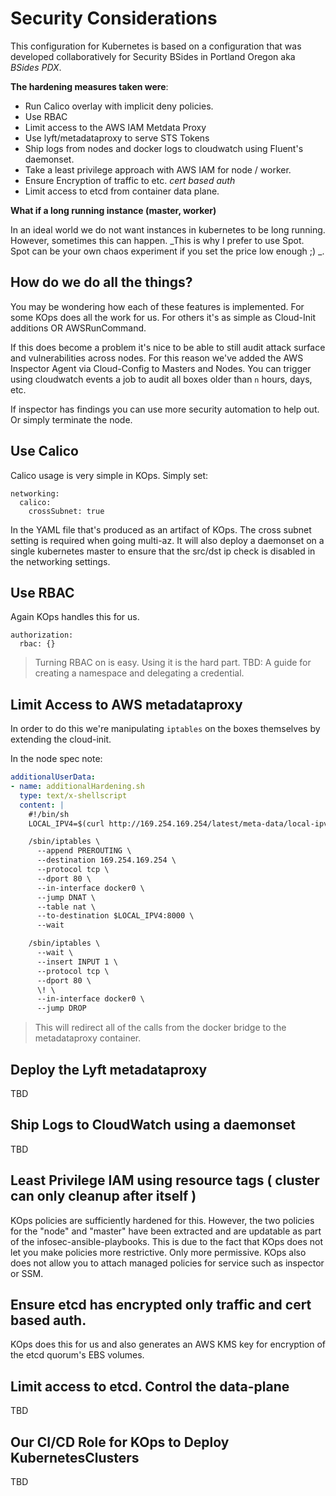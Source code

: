 # Security Considerations

This configuration for Kubernetes is based on a configuration that was developed collaboratively for Security BSides in Portland Oregon aka _BSides PDX_.  

__The hardening measures taken were__:

* Run Calico overlay with implicit deny policies.
* Use RBAC
* Limit access to the AWS IAM Metdata Proxy
* Use lyft/metadataproxy to serve STS Tokens
* Ship logs from nodes and docker logs to cloudwatch using Fluent's daemonset.  
* Take a least privilege approach with AWS IAM for node / worker.
* Ensure Encryption of traffic to etc.  _cert based auth_
* Limit access to etcd from container data plane.  


__What if a long running instance (master, worker)__

In an ideal world we do not want instances in kubernetes to be long running.  However, sometimes this can happen.  _This is why I prefer to use Spot.  Spot can be your own chaos experiment if you set the price low enough ;) _.


## How do we do all the things?

You may be wondering how each of these features is implemented.  For some KOps does all the work for us.  For others it's as simple as Cloud-Init additions OR AWSRunCommand.  

If this does become a problem it's nice to be able to still audit attack surface and vulnerabilities across nodes.  For this reason we've added the AWS Inspector Agent via Cloud-Config to Masters and Nodes.  You can trigger using cloudwatch events a job to audit all boxes older than `n` hours, days, etc.

If inspector has findings you can use more security automation to help out.  Or simply terminate the node.  

## Use Calico

Calico usage is very simple in KOps.  Simply set:

```
networking:
  calico:
    crossSubnet: true
```

In the YAML file that's produced as an artifact of KOps.  The cross subnet setting is required when going multi-az.
It will also deploy a daemonset on a single kubernetes master to ensure that the src/dst ip check is disabled in the
networking settings.

## Use RBAC

Again KOps handles this for us.  

```
authorization:
  rbac: {}
```

> Turning RBAC on is easy.  Using it is the hard part.  TBD: A guide for creating a namespace and delegating a credential.  

## Limit Access to AWS metadataproxy

In order to do this we're manipulating `iptables` on the boxes themselves by extending the cloud-init.  

In the node spec note:

```yaml
additionalUserData:
- name: additionalHardening.sh
  type: text/x-shellscript
  content: |
    #!/bin/sh
    LOCAL_IPV4=$(curl http://169.254.169.254/latest/meta-data/local-ipv4)

    /sbin/iptables \
      --append PREROUTING \
      --destination 169.254.169.254 \
      --protocol tcp \
      --dport 80 \
      --in-interface docker0 \
      --jump DNAT \
      --table nat \
      --to-destination $LOCAL_IPV4:8000 \
      --wait

    /sbin/iptables \
      --wait \
      --insert INPUT 1 \
      --protocol tcp \
      --dport 80 \
      \! \
      --in-interface docker0 \
      --jump DROP
```

> This will redirect all of the calls from the docker bridge to the metadataproxy container.  

## Deploy the Lyft metadataproxy

TBD

## Ship Logs to CloudWatch using a daemonset

TBD

## Least Privilege IAM using resource tags ( cluster can only cleanup after itself )

KOps policies are sufficiently hardened for this.  However, the two policies for the "node" and "master" have been extracted
and are updatable as part of the infosec-ansible-playbooks.  This is due to the fact that KOps does not let you make policies more
restrictive.  Only more permissive.  KOps also does not allow you to attach managed policies for service such as inspector or SSM.

## Ensure etcd has encrypted only traffic and cert based auth.

KOps does this for us and also generates an AWS KMS key for encryption of the etcd quorum's EBS volumes.

## Limit access to etcd.  Control the data-plane

TBD

## Our CI/CD Role for KOps to Deploy KubernetesClusters

TBD
